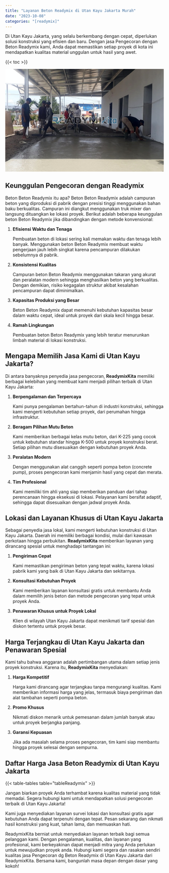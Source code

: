 ```yaml
---
title: "Layanan Beton Readymix di Utan Kayu Jakarta Murah"
date: "2023-10-08"
categories: "[readymix]"
---
```


Di Utan Kayu Jakarta, yang selalu berkembang dengan cepat, diperlukan solusi konstruksi yang efisien dan baru. Dengan jasa Pengecoran dengan Beton Readymix kami, Anda dapat memastikan setiap proyek di kota ini mendapatkan kualitas material unggulan untuk hasil yang awet.

{{< toc >}}

![Layanan Beton Readymix di Utan Kayu Jakarta Murah](/images/readymix/cor-readymix-05.jpg)

## Keunggulan Pengecoran dengan Readymix

Beton Beton Readymix itu apa? Beton Beton Readymix adalah campuran beton yang diproduksi di pabrik dengan presisi tinggi menggunakan bahan baku berkualitas. Campuran ini diangkut menggunakan truk mixer dan langsung dituangkan ke lokasi proyek. Berikut adalah beberapa keunggulan beton Beton Readymix jika dibandingkan dengan metode konvensional:

1. **Efisiensi Waktu dan Tenaga**

   Pembuatan beton di lokasi sering kali memakan waktu dan tenaga lebih banyak. Menggunakan beton Beton Readymix membuat waktu pengerjaan jauh lebih singkat karena pencampuran dilakukan sebelumnya di pabrik.

2. **Konsistensi Kualitas**

   Campuran beton Beton Readymix menggunakan takaran yang akurat dan peralatan modern sehingga menghasilkan beton yang berkualitas. Dengan demikian, risiko kegagalan struktur akibat kesalahan pencampuran dapat diminimalkan.

3. **Kapasitas Produksi yang Besar**

   Beton Beton Readymix dapat memenuhi kebutuhan kapasitas besar dalam waktu cepat, ideal untuk proyek dari skala kecil hingga besar.

4. **Ramah Lingkungan**

   Pembuatan beton Beton Readymix yang lebih teratur menurunkan limbah material di lokasi konstruksi.

## Mengapa Memilih Jasa Kami di Utan Kayu Jakarta?

Di antara banyaknya penyedia jasa pengecoran, **ReadymixKita** memiliki berbagai kelebihan yang membuat kami menjadi pilihan terbaik di Utan Kayu Jakarta:

1. **Berpengalaman dan Terpercaya**

   Kami punya pengalaman bertahun-tahun di industri konstruksi, sehingga kami mengerti kebutuhan setiap proyek, dari perumahan hingga infrastruktur.

2. **Beragam Pilihan Mutu Beton**

   Kami memberikan berbagai kelas mutu beton, dari K-225 yang cocok untuk kebutuhan standar hingga K-500 untuk proyek konstruksi berat. Setiap pilihan mutu disesuaikan dengan kebutuhan proyek Anda.

3. **Peralatan Modern**

   Dengan menggunakan alat canggih seperti pompa beton (concrete pump), proses pengecoran kami menjamin hasil yang cepat dan merata.

4. **Tim Profesional**

   Kami memiliki tim ahli yang siap memberikan panduan dari tahap perencanaan hingga eksekusi di lokasi. Pelayanan kami bersifat adaptif, sehingga dapat disesuaikan dengan jadwal proyek Anda.

## Lokasi dan Layanan Khusus di Utan Kayu Jakarta

Sebagai penyedia jasa lokal, kami mengerti kebutuhan konstruksi di Utan Kayu Jakarta. Daerah ini memiliki berbagai kondisi, mulai dari kawasan perkotaan hingga perbukitan. **ReadymixKita** memberikan layanan yang dirancang spesial untuk menghadapi tantangan ini:

1. **Pengiriman Cepat**

   Kami memastikan pengiriman beton yang tepat waktu, karena lokasi pabrik kami yang baik di Utan Kayu Jakarta dan sekitarnya.

2. **Konsultasi Kebutuhan Proyek**

   Kami memberikan layanan konsultasi gratis untuk membantu Anda dalam memilih jenis beton dan metode pengecoran yang tepat untuk proyek Anda.

3. **Penawaran Khusus untuk Proyek Lokal**

   Klien di wilayah Utan Kayu Jakarta dapat menikmati tarif spesial dan diskon tertentu untuk proyek besar.

## Harga Terjangkau di Utan Kayu Jakarta dan Penawaran Spesial

Kami tahu bahwa anggaran adalah pertimbangan utama dalam setiap jenis proyek konstruksi. Karena itu, **ReadymixKita** menyediakan:

1. **Harga Kompetitif**

   Harga kami dirancang agar terjangkau tanpa mengurangi kualitas. Kami memberikan informasi harga yang jelas, termasuk biaya pengiriman dan alat tambahan seperti pompa beton.

2. **Promo Khusus**

   Nikmati diskon menarik untuk pemesanan dalam jumlah banyak atau untuk proyek berjangka panjang.

3. **Garansi Kepuasan**

   Jika ada masalah selama proses pengecoran, tim kami siap membantu hingga proyek selesai dengan sempurna.

## Daftar Harga Jasa Beton Readymix di Utan Kayu Jakarta

{{< table-tables table="tableReadymix" >}}

Jangan biarkan proyek Anda terhambat karena kualitas material yang tidak memadai. Segera hubungi kami untuk mendapatkan solusi pengecoran terbaik di Utan Kayu Jakarta!

Kami juga menyediakan layanan survei lokasi dan konsultasi gratis agar kebutuhan Anda dapat terpenuhi dengan tepat. Pesan sekarang dan nikmati hasil konstruksi yang kuat, tahan lama, dan memuaskan hati.

ReadymixKita berniat untuk menyediakan layanan terbaik bagi semua pelanggan kami. Dengan pengalaman, kualitas, dan layanan yang profesional, kami berkeyakinan dapat menjadi mitra yang Anda perlukan untuk mewujudkan proyek anda. Hubungi kami segera dan rasakan sendiri kualitas jasa Pengecoran dg Beton Readymix di Utan Kayu Jakarta dari ReadymixKita. Bersama kami, bangunlah masa depan dengan dasar yang kokoh!